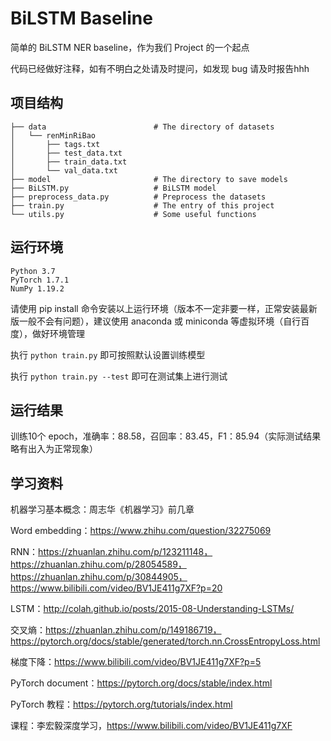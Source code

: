 # BiLSTM Baseline



简单的 BiLSTM NER baseline，作为我们 Project 的一个起点

代码已经做好注释，如有不明白之处请及时提问，如发现 bug 请及时报告hhh



## 项目结构

```shell
├── data						# The directory of datasets
│   └── renMinRiBao
│       ├── tags.txt
│       ├── test_data.txt
│       ├── train_data.txt
│       └── val_data.txt
├── model						# The directory to save models
├── BiLSTM.py					# BiLSTM model
├── preprocess_data.py			# Preprocess the datasets
├── train.py					# The entry of this project
└── utils.py					# Some useful functions

```



## 运行环境

```shell
Python 3.7
PyTorch 1.7.1
NumPy 1.19.2
```

请使用 pip install 命令安装以上运行环境（版本不一定非要一样，正常安装最新版一般不会有问题），建议使用 anaconda 或 miniconda 等虚拟环境（自行百度），做好环境管理

执行 `python train.py` 即可按照默认设置训练模型

执行 `python train.py --test` 即可在测试集上进行测试



## 运行结果

训练10个 epoch，准确率：88.58，召回率：83.45，F1：85.94（实际测试结果略有出入为正常现象）



## 学习资料

机器学习基本概念：周志华《机器学习》前几章

Word embedding：https://www.zhihu.com/question/32275069

RNN：https://zhuanlan.zhihu.com/p/123211148，https://zhuanlan.zhihu.com/p/28054589，https://zhuanlan.zhihu.com/p/30844905，https://www.bilibili.com/video/BV1JE411g7XF?p=20

LSTM：http://colah.github.io/posts/2015-08-Understanding-LSTMs/

交叉熵：https://zhuanlan.zhihu.com/p/149186719，https://pytorch.org/docs/stable/generated/torch.nn.CrossEntropyLoss.html

梯度下降：https://www.bilibili.com/video/BV1JE411g7XF?p=5

PyTorch document：https://pytorch.org/docs/stable/index.html

PyTorch 教程：https://pytorch.org/tutorials/index.html

课程：李宏毅深度学习，https://www.bilibili.com/video/BV1JE411g7XF